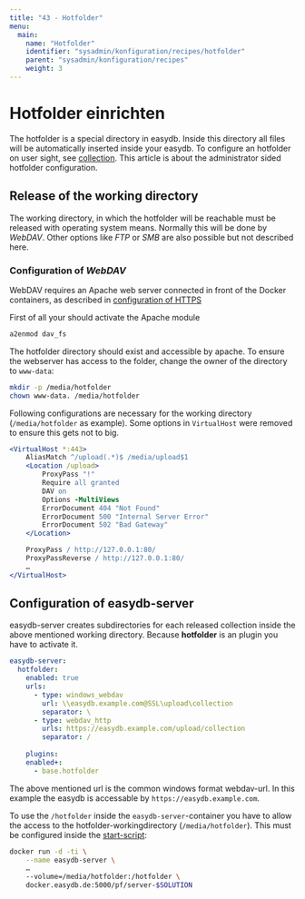 ```yaml
---
title: "43 - Hotfolder"
menu:
  main:
    name: "Hotfolder"
    identifier: "sysadmin/konfiguration/recipes/hotfolder"
    parent: "sysadmin/konfiguration/recipes"
    weight: 3
---
```

# Hotfolder einrichten

The hotfolder is a special directory in easydb. Inside this directory all files will be automatically inserted inside your easydb. To configure an hotfolder on user sight, see [collection](/en/webfrontend/datamanagement/search/uickaccess/collection). 
This article is about the administrator sided hotfolder configuration. 

## Release of the working directory

The working directory, in which the hotfolder will be reachable must be released with operating system means. Normally this will be done by *WebDAV*. Other options like *FTP* or *SMB* are also possible but not described here. 

### Configuration of *WebDAV*

WebDAV requires an Apache web server connected in front of the Docker containers, as described in [configuration of HTTPS](/en/sysadmin/konfiguration/https)

First of all your should activate the Apache module
```apache
a2enmod dav_fs
```

The hotfolder directory should exist and accessible by apache. To ensure the webserver has access to the folder, change the owner of the directory to `www-data`:
```bash
mkdir -p /media/hotfolder
chown www-data. /media/hotfolder
```

Following configurations are necessary for the working directory (`/media/hotfolder` as example). Some options in `VirtualHost` were removed to ensure this gets not to big.

```apache
<VirtualHost *:443>
	AliasMatch ^/upload(.*)$ /media/upload$1
	<Location /upload>
		ProxyPass "!"
		Require all granted
		DAV on
		Options -MultiViews
		ErrorDocument 404 "Not Found"
		ErrorDocument 500 "Internal Server Error"
		ErrorDocument 502 "Bad Gateway"
	</Location>

	ProxyPass / http://127.0.0.1:80/
	ProxyPassReverse / http://127.0.0.1:80/
	…
</VirtualHost>
```

## Configuration of easydb-server

easydb-server creates subdirectories for each released collection inside the above mentioned working directory. Because **hotfolder** is an plugin you have to activate it. 

```yaml
easydb-server:
  hotfolder:
    enabled: true
    urls:
      - type: windows_webdav
        url: \\easydb.example.com@SSL\upload\collection
        separator: \
      - type: webdav_http
        urls: https://easydb.example.com/upload/collection
        separator: /
	
	plugins:
    enabled+:
      - base.hotfolder
```

The above mentioned url is the common windows format webdav-url. In this example the easydb is accessable by `https://easydb.example.com`.

To use the `/hotfolder` inside the `easydb-server`-container you have to allow the access to the hotfolder-workingdirectory (`/media/hotfolder`). This must be configured inside the [start-script](/en/sysadmin/installation):

```bash
docker run -d -ti \
	--name easydb-server \
	…
	--volume=/media/hotfolder:/hotfolder \
	docker.easydb.de:5000/pf/server-$SOLUTION
```